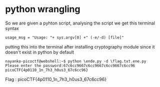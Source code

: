 # python wrangling
So we are given a pyhton script, analysing the script we get this terminal syntax

`
usage_msg = "Usage: "+ sys.argv[0] +" (-e/-d) [file]" 
`

putting this into the terminal after installing cryptography module since it doesn't exist in python by default

```
nayanko-picoctf@webshell:~$ python \ende.py -d \flag.txt.ene.py
Please enter the password:67c6cc9667c6cc9667c6cc9667c6cc96
picoCTF{4p0110_1n_7h3_h0us3_67c6cc96}
```


 Flag : picoCTF{4p0110_1n_7h3_h0us3_67c6cc96}
